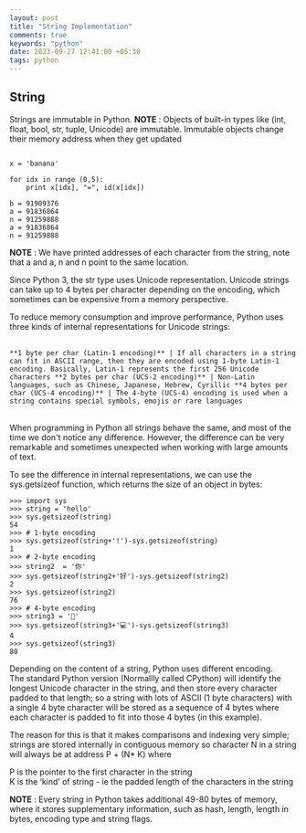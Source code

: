 ```yaml
---
layout: post
title: "String Implementation"
comments: true
keywords: "python"
date: 2023-09-27 12:41:00 +05:30
tags: python 
---
```


## String

Strings are immutable in Python.
**NOTE** : Objects of built-in types like (int, float, bool, str, tuple, Unicode) are immutable. Immutable objects change their memory address when they get updated

```

x = 'banana'

for idx in range (0,5):
    print x[idx], "=", id(x[idx])

b = 91909376
a = 91836864
n = 91259888
a = 91836864
n = 91259888
```

**NOTE** : We have printed addresses of each character from the string, note that a and a, n and n point to the same location.

Since Python 3, the str type uses Unicode representation. Unicode strings can take up to 4 bytes per character depending on the encoding, which sometimes can be expensive from a memory perspective.<br/>

To reduce memory consumption and improve performance, Python uses three kinds of internal representations for Unicode strings:<br/><br/>

`
**1 byte per char (Latin-1 encoding)** | If all characters in a string can fit in ASCII range, then they are encoded using 1-byte Latin-1 encoding. Basically, Latin-1 represents the first 256 Unicode characters
**2 bytes per char (UCS-2 encoding)** | Non-Latin languages, such as Chinese, Japanese, Hebrew, Cyrillic
**4 bytes per char (UCS-4 encoding)** | The 4-byte (UCS-4) encoding is used when a string contains special symbols, emojis or rare languages
`
<br/><br/>

When programming in Python all strings behave the same, and most of the time we don't notice any difference. However, the difference can be very remarkable and sometimes unexpected when working with large amounts of text.<br/>

To see the difference in internal representations, we can use the sys.getsizeof function, which returns the size of an object in bytes:
```
>>> import sys
>>> string = 'hello'
>>> sys.getsizeof(string)
54
>>> # 1-byte encoding
>>> sys.getsizeof(string+'!')-sys.getsizeof(string)
1
>>> # 2-byte encoding
>>> string2  = '你'
>>> sys.getsizeof(string2+'好')-sys.getsizeof(string2)
2
>>> sys.getsizeof(string2)
76
>>> # 4-byte encoding
>>> string3 = '🐍'
>>> sys.getsizeof(string3+'💻')-sys.getsizeof(string3)
4
>>> sys.getsizeof(string3)
80
```

Depending on the content of a string, Python uses different encoding.<br/>
The standard Python version (Normallly called CPython) will identify the longest Unicode character in the string, and then store every character padded to that length; so a string with lots of ASCII (1 byte characters) with a single 4 byte character will be stored as a sequence of 4 bytes where each character is padded to fit into those 4 bytes (in this example).<br/>

The reason for this is that it makes comparisons and indexing very simple; strings are stored internally in contiguous memory so character N in a string will always be at address P + (N* K) where<br/>

P is the pointer to the first character in the string<br/>
K is the ‘kind’ of string - ie the padded length of the characters in the string<br/>

**NOTE** : Every string in Python takes additional 49-80 bytes of memory, where it stores supplementary information, such as hash, length, length in bytes, encoding type and string flags.<br/>


<br/>




